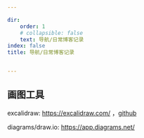 ```yaml
--- 

dir:
    order: 1
    # collapsible: false
    text: 导航/日常博客记录
index: false
title: 导航/日常博客记录


---
```



## 画图工具

excalidraw: https://excalidraw.com/ ，[github](https://github.com/excalidraw/excalidraw)

diagrams/draw.io: https://app.diagrams.net/